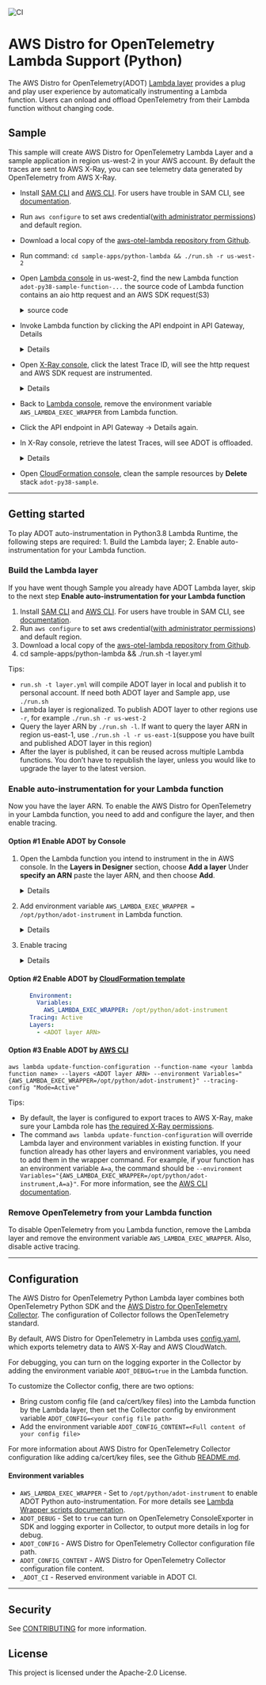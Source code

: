 ![CI](https://github.com/aws-observability/aws-otel-lambda/workflows/CI/badge.svg)
# AWS Distro for OpenTelemetry Lambda Support (Python) 
The AWS Distro for OpenTelemetry(ADOT) [Lambda layer](https://docs.aws.amazon.com/lambda/latest/dg/configuration-layers.html) provides a plug and play user experience by automatically instrumenting a Lambda function. Users can onload and offload OpenTelemetry from their Lambda function without changing code.


## Sample
This sample will create AWS Distro for OpenTelemetry Lambda Layer and a sample application in region us-west-2 in your AWS account. By default the traces are sent to AWS X-Ray, you can see telemetry data generated by OpenTelemetry from AWS X-Ray.
- Install [SAM CLI](https://docs.aws.amazon.com/serverless-application-model/latest/developerguide/serverless-sam-cli-install.html) and [AWS CLI](https://docs.aws.amazon.com/cli/latest/userguide/install-cliv2.html). For users have trouble in SAM CLI, see [documentation](../../aws-lambdas/sample-apps/python-lambda/docs/misc/sam.md).
- Run `aws configure` to set aws credential([with administrator permissions](https://docs.aws.amazon.com/serverless-application-model/latest/developerguide/serverless-sam-cli-install-mac.html#serverless-sam-cli-install-mac-iam-permissions)) and default region.
- Download a local copy of the [aws-otel-lambda repository from Github](https://github.com/aws-observability/aws-otel-lambda).
- Run command: `cd sample-apps/python-lambda && ./run.sh -r us-west-2`
- Open [Lambda console](https://us-west-2.console.aws.amazon.com/lambda/home?region=us-west-2#/functions) in us-west-2, find the new Lambda function `adot-py38-sample-function-...`
the source code of Lambda function contains an aio http request and an AWS SDK request(S3)
    <details><summary>source code</summary>

    ```python
    def lambda_handler(event, context):

        loop = asyncio.get_event_loop()
        loop.run_until_complete(callAioHttp())

        for bucket in s3.buckets.all():
            print(bucket.name)

        return {"statusCode": 200}
    ```
    </details>

- Invoke Lambda function by clicking the API endpoint in API Gateway, Details
    <details>

    ![](../../aws-lambdas/sample-apps/python-lambda/docs/images/sample1.png)

    </details>

- Open [X-Ray console](https://us-west-2.console.aws.amazon.com/xray/home?region=us-west-2#/traces?timeRange=PT1H), click the latest Trace ID, will see the http request and AWS SDK request are instrumented.

    <details>

    ![](../../aws-lambdas/sample-apps/python-lambda/docs/images/sample2.png)

    </details>

- Back to [Lambda console](https://us-west-2.console.aws.amazon.com/lambda/home?region=us-west-2#/functions), remove the environment variable `AWS_LAMBDA_EXEC_WRAPPER` from Lambda function.
- Click the API endpoint in API Gateway -> Details again.
- In X-Ray console, retrieve the latest Traces, will see ADOT is offloaded.

    <details>

    ![](../../aws-lambdas/sample-apps/python-lambda/docs/images/sample3.png)

    </details>

- Open [CloudFormation console](https://us-west-2.console.aws.amazon.com/cloudformation/home?region=us-west-2#/stacks?filteringText=&filteringStatus=active&viewNested=true&hideStacks=false), clean the sample resources by **Delete** stack `adot-py38-sample`.

***

## Getting started
To play ADOT auto-instrumentation in Python3.8 Lambda Runtime, the following steps are required: 1. Build the Lambda layer; 2. Enable auto-instrumentation for your Lambda function.

### Build the Lambda layer
If you have went though Sample you already have ADOT Lambda layer, skip to the next step **Enable auto-instrumentation for your Lambda function**

1. Install [SAM CLI](https://docs.aws.amazon.com/serverless-application-model/latest/developerguide/serverless-sam-cli-install.html) and [AWS CLI](https://docs.aws.amazon.com/cli/latest/userguide/install-cliv2.html). For users have trouble in SAM CLI, see [documentation](../../aws-lambdas/sample-apps/python-lambda/docs/misc/sam.md).
2. Run `aws configure` to set aws credential([with administrator permissions](https://docs.aws.amazon.com/serverless-application-model/latest/developerguide/serverless-sam-cli-install-mac.html#serverless-sam-cli-install-mac-iam-permissions)) and default region.
2. Download a local copy of the [aws-otel-lambda repository from Github](https://github.com/aws-observability/aws-otel-lambda).
3. cd sample-apps/python-lambda && ./run.sh -t layer.yml

Tips:
- `run.sh -t layer.yml` will compile ADOT layer in local and publish it to personal account. If need both ADOT layer and Sample app, use `./run.sh`
- Lambda layer is regionalized. To publish ADOT layer to other regions use `-r`, for example `./run.sh -r us-west-2`
- Query the layer ARN by `./run.sh -l`. If want to query the layer ARN in region us-east-1, use `./run.sh -l -r us-east-1`(suppose you have built and published ADOT layer in this region)
- After the layer is published, it can be reused across multiple Lambda functions. You don’t have to republish the layer, unless you would like to upgrade the layer to the latest version.


### Enable auto-instrumentation for your Lambda function

Now you have the layer ARN. To enable the AWS Distro for OpenTelemetry in your Lambda function, you need to add and configure the layer, and then enable tracing.

#### Option #1 Enable ADOT by Console

1. Open the Lambda function you intend to instrument in the in AWS console. In the **Layers in Designer** section, choose **Add a layer** Under **specify an ARN** paste the layer ARN, and then choose **Add**.

    <details>

    ![](../../aws-lambdas/sample-apps/python-lambda/docs/images/sample4.png)

    </details>

2. Add environment variable `AWS_LAMBDA_EXEC_WRAPPER = /opt/python/adot-instrument` in Lambda function.

    <details>

    ![](../../aws-lambdas/sample-apps/python-lambda/docs/images/sample5.png)

    </details>

3. Enable tracing

    <details>

    ![](../../aws-lambdas/sample-apps/python-lambda/docs/images/sample6.png)

    </details>


#### Option #2 Enable ADOT by [CloudFormation template](https://docs.amazonaws.cn/en_us/lambda/latest/dg/configuration-layers.html#configuration-layers-cloudformation)

```yaml
      Environment:
        Variables:
          AWS_LAMBDA_EXEC_WRAPPER: /opt/python/adot-instrument
      Tracing: Active
      Layers:
        - <ADOT layer ARN>
```

#### Option #3 Enable ADOT by [AWS CLI](https://docs.aws.amazon.com/cli/latest/reference/lambda/update-function-configuration.html)

```shell
aws lambda update-function-configuration --function-name <your lambda function name> --layers <ADOT layer ARN> --environment Variables="{AWS_LAMBDA_EXEC_WRAPPER=/opt/python/adot-instrument}" --tracing-config "Mode=Active"
```
Tips:
- By default, the layer is configured to export traces to AWS X-Ray, make sure your Lambda role has [the required X-Ray permissions](template.yml#L23).
- The command `aws lambda update-function-configuration` will override Lambda layer and environment variables in existing function. If your function already has other layers and environment variables, you need to add them in the wrapper command. For example, if your function has an environment variable `A=a`, the command should be `--environment Variables="{AWS_LAMBDA_EXEC_WRAPPER=/opt/python/adot-instrument,A=a}"`. For more information, see the [AWS CLI documentation](https://docs.aws.amazon.com/cli/latest/reference/lambda/update-function-configuration.html).



### Remove OpenTelemetry from your Lambda function
To disable OpenTelemetry from you Lambda function, remove the Lambda layer and remove the environment variable `AWS_LAMBDA_EXEC_WRAPPER`. Also, disable active tracing.


***

## Configuration
The AWS Distro for OpenTelemetry Python Lambda layer combines both OpenTelemetry Python SDK and the [AWS Distro for OpenTelemetry Collector](https://github.com/aws-observability/aws-otel-collector#overview). The configuration of Collector follows the OpenTelemetry standard.

By default, AWS Distro for OpenTelemetry in Lambda uses [config.yaml](https://github.com/aws-observability/aws-otel-lambda/blob/main/extensions/aoc-extension/config.yaml), which exports telemetry data to AWS X-Ray and AWS CloudWatch.

For debugging, you can turn on the logging exporter in the Collector by adding the environment variable `ADOT_DEBUG=true` in the Lambda function.

To customize the Collector config, there are two options:

* Bring custom config file (and ca/cert/key files) into the Lambda function by the Lambda layer, then set the Collector config by environment variable `ADOT_CONFIG=<your config file path>`
* Add the environment variable `ADOT_CONFIG_CONTENT=<Full content of your config file>`

For more information about AWS Distro for OpenTelemetry Collector configuration like adding ca/cert/key files, see the Github [README.md](../../aws-lambdas/extensions/sample-custom-config/README.md).

#### Environment variables

- `AWS_LAMBDA_EXEC_WRAPPER` - Set to `/opt/python/adot-instrument` to enable ADOT Python auto-instrumentation. For more details see [Lambda Wrapper scripts documentation](https://docs.aws.amazon.com/lambda/latest/dg/runtimes-modify.html#runtime-wrapper).
- `ADOT_DEBUG` - Set to `true` can turn on OpenTelemetry ConsoleExporter in SDK and logging exporter in Collector, to output more details in log for debug.
- `ADOT_CONFIG` - AWS Distro for OpenTelemetry Collector configuration file path.
- `ADOT_CONFIG_CONTENT` - AWS Distro for OpenTelemetry Collector configuration file content.
- `_ADOT_CI` - Reserved environment variable in ADOT CI.

    
***

## Security

See [CONTRIBUTING](CONTRIBUTING.md#security-issue-notifications) for more information.

## License

This project is licensed under the Apache-2.0 License.

